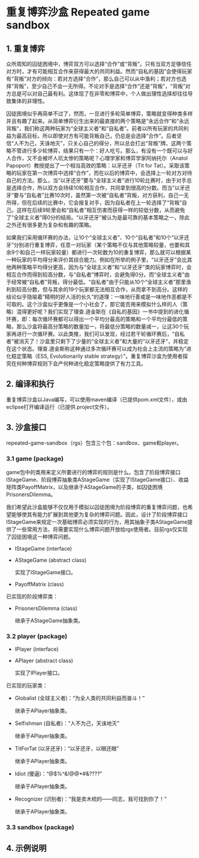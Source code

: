 # 重复博弈沙盒 Repeated game sandbox



## 1. 重复博弈
众所周知的囚徒困境中，博弈双方可以选择“合作”或“背叛”。只有当双方足够信任对方时，才有可能相互合作来获得最大的共同利益。然而“自私的基因”会使得玩家有“背叛”对方的倾向：若对方选择“合作”，那么自己可以从中渔利；若对方也选择“背叛”，至少自己不会一无所得。不论对手是选择“合作”还是“背叛”，“背叛”对方总是可以对自己最有利。这体现了在非零和博弈中，个人做出理性选择却往往导致集体的非理性。

囚徒困境似乎再简单不过了，然而，一旦进行多轮简单博弈，策略就变得种类多样并且有趣了起来。从简单博弈衍生出来的最直接的两个策略是“永远合作”和“永远背叛”，我们称这两种玩家为“全球主义者”和“自私者”。前者以所有玩家的共同利益为最高目标，所以即使对方有可能背叛自己，仍总是会选择“合作”。后者坚信“人不为己，天诛地灭”，只关心自己的得分，所以总会打出“背叛”牌。这两个策略不管进行多少轮博弈，结果只有一个：好人吃亏。那么，有没有一个既可以与好人合作，又不会被坏人坑太惨的策略呢？心理学家和博弈学家阿纳托尔（Anatol Papoport）教授提出了一个相当高效的策略：以牙还牙（Tit for Tat）。采取该策略的玩家在第一次博弈中选择“合作”，而在以后的博弈中，会选择上一轮对方对待自己的方法。那么，当“以牙还牙”要与“全球主义者”进行10轮比赛时，由于对手总是选择合作，所以双方会持续10轮相互合作，共同拿到很高的分数。而当“以牙还牙”要与“自私者”比赛10次时，虽然第一次被“自私者”背叛，对方获利，自己一无所得，但在后续的比赛中，它会报复对手，因为自私者在上一轮选择了“背叛”自己。这样在后续9轮里会和“自私者”相互伤害而获得一样的较低分数，从而避免了“全球主义者”得0分的结局。“以牙还牙”被认为是最可靠的基本策略之一，除此之外还有很多更为复杂和有趣的策略。

如果我们采用循环赛的办法，让10个“全球主义者”、10个“自私者”和10个“以牙还牙”分别进行重复博弈，任意一对玩家（某个策略不仅与其他策略较量，也要和其余9个和自己一样玩家较量）都进行一次轮数为10的重复博弈，那么就可以根据某一种玩家的平均得分来评价其综合能力。例如在所举的例子里，“以牙还牙”会比其他两种策略平均得分更高，因为与“全球主义者”和“以牙还牙”类的玩家博弈时，会相互合作而得到较高分数，与“自私者”博弈时，会避免得0分。而“全球主义者”由于经常被“自私者”背叛，得分最低。“自私者”由于只能从10个“全球主义者”那里渔利到较高分数，但与其余的19个玩家都无法相互合作，从而拿不到高分。这样的结论似乎隐喻着“精明的好人活的长久”的道理：一味地行善或是一味地作恶都是不可取的。这个沙盒似乎更像是一个小社会了，那它能否用来模拟什么样的人（策略）混得更好呢？我们实现了理查.道金斯在《自私的基因》一书中提到的进化循环赛，即：每次循环赛都可以得出一个平均分最高的策略和一个平均分最低的策略，那么沙盒将最高分策略的数量加一，将最低分策略的数量减一，让这30个玩家再进行一次循环赛。以此类推，我们可以发现，经过若干轮循环赛后，“自私者”被消灭了！沙盒里只剩下了少量的“全球主义者”和大量的“以牙还牙”，并稳定在这个状态。理查.道金斯称这种通过多次循环赛可以成为社会上主流的策略为“进化稳定策略（ESS, Evolutionarily stable strategy）”。重复博弈沙盒为使用者探究在何种博弈规则下会产何种进化稳定策略提供了有力工具。

## 2. 编译和执行

重复博弈沙盒以Java编写，可以使用maven编译（已提供pom.xml文件），或由eclipse打开编译运行（已提供.project文件）。

## 3. 沙盒接口

repeated-game-sandbox（rgs）包含三个包：sandbox、game和player。

### 3.1 game (package)

game包中的类用来定义所要进行的博弈的规则是什么。包含了阶段博弈接口IStageGame、阶段博弈抽象类AStageGame（实现了IStageGame接口）、收益矩阵类PayoffMatrix，以及继承于AStageGame的子类，如囚徒困境PrisonersDilemma。

我们希望此沙盒能够不仅仅用于模拟以囚徒困境为阶段博弈的重复博弈问题，也希望能够使其有能力扩展到其他更为复杂的博弈问题。因此，设计了阶段博弈接口IStageGame来规定一次基础博弈必须实现的行为，用其抽象子类AStageGame提供了一些常用方法，将需要实现什么博弈问题开放给rgs使用者。目前rgs仅实现了囚徒困境这一种博弈问题。

+ IStageGame (interface)

+ AStageGame (abstract class)

	实现了IStageGame接口。

+ PayoffMatrix (class)

已实现的阶段博弈类：

+ PrisonersDilemma (class)

	继承于AStageGame抽象类。

### 3.2 player (package)

+ IPlayer (interface)

+ APlayer (abstract class)

	实现了IPlayer接口。

已实现的玩家类：

+ Globalist (全球主义者)：“为全人类的共同利益而奋斗！”

	继承于APlayer抽象类。

+ Selfishman (自私者)：“人不为己，天诛地灭”

	继承于APlayer抽象类。

+ TitForTat (以牙还牙)：“以牙还牙，以眼还眼”

	继承于APlayer抽象类。

+ Idiot (傻逼)：“@$%^&!@@*#&????”

	继承于APlayer抽象类。

+ Recognizer (识别者)：“我是卖木梳的——同志，我可找到你了！”

	继承于APlayer抽象类。

### 3.3 sandbox (package)

## 4. 示例说明

